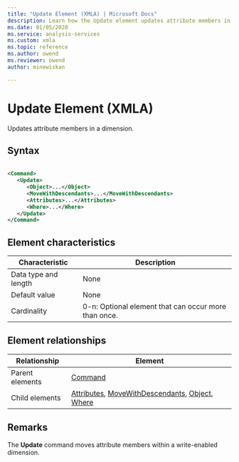 ```yaml
---
title: "Update Element (XMLA) | Microsoft Docs"
description: Learn how the Update element updates attribute members in a dimension.
ms.date: 01/05/2020
ms.service: analysis-services
ms.custom: xmla
ms.topic: reference
ms.author: owend
ms.reviewer: owend
author: minewiskan

---
```

# Update Element (XMLA)

  Updates attribute members in a dimension.  
  
## Syntax  
  
```xml  
  
<Command>  
   <Update>  
      <Object>...</Object>  
      <MoveWithDescendants>...</MoveWithDescendants>  
      <Attributes>...</Attributes>  
      <Where>...</Where>  
   </Update>  
</Command>  
```  
  
## Element characteristics  
  
|Characteristic|Description|  
|--------------------|-----------------|  
|Data type and length|None|  
|Default value|None|  
|Cardinality|0-n: Optional element that can occur more than once.|  
  
## Element relationships  
  
|Relationship|Element|  
|------------------|-------------|  
|Parent elements|[Command](../xml-elements-properties/command-element-xmla.md)|  
|Child elements|[Attributes](../xml-elements-properties/attributes-element-xmla.md), [MoveWithDescendants](../xml-elements-properties/movewithdescendants-element-xmla.md), [Object](../xml-elements-properties/object-element-dimension-xmla.md), [Where](../xml-elements-properties/where-element-xmla.md)|  
  
## Remarks  
 The **Update** command moves attribute members within a write-enabled dimension.  
